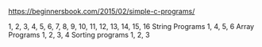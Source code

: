 https://beginnersbook.com/2015/02/simple-c-programs/




1, 2, 3, 4, 5, 6, 7, 8, 9, 10, 11, 12, 13, 14, 15, 16
String Programs
1, 4, 5, 6
Array Programs
1, 2, 3, 4
Sorting programs
1, 2, 3



